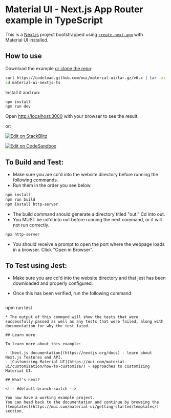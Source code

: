 # Material UI - Next.js App Router example in TypeScript

This is a [Next.js](https://nextjs.org/) project bootstrapped using [`create-next-app`](https://github.com/vercel/next.js/tree/HEAD/packages/create-next-app) with Material UI installed.

## How to use

Download the example [or clone the repo](https://github.com/mui/material-ui):

<!-- #default-branch-switch -->

```bash
curl https://codeload.github.com/mui/material-ui/tar.gz/v6.x | tar -xz --strip=2  material-ui-6.x/examples/material-ui-nextjs-ts
cd material-ui-nextjs-ts
```

Install it and run:

```bash
npm install
npm run dev
```

Open [http://localhost:3000](http://localhost:3000) with your browser to see the result.

or:

<!-- #default-branch-switch -->

[![Edit on StackBlitz](https://developer.stackblitz.com/img/open_in_stackblitz.svg)](https://stackblitz.com/github/mui/material-ui/tree/v6.x/examples/material-ui-nextjs-ts)

[![Edit on CodeSandbox](https://codesandbox.io/static/img/play-codesandbox.svg)](https://codesandbox.io/p/sandbox/github/mui/material-ui/tree/v6.x/examples/material-ui-nextjs-ts)

## To Build and Test:

* Make sure you are cd'd into the website directory before running the following commands.
* Run them in the order you see below.

```bash
npm install
npm run build
npm install http-server
```
* The build command should generate a directory titled "out." Cd into out.
* You MUST be cd'd into out before running the next command, or it will not run correctly.

```bash
npx http-server
```

* You should receive a prompt to open the port where the webpage loads in a browser. Click "Open in Browser".


## To Test using Jest:

* Make sure you are cd'd into the website directory and that jest has been downloaded and properly configured.
* Once this has been verified, run the following command:

  ```bash
npm run test
```
* The output of this command will show the tests that were successfully passed as well as any tests that were failed, along with documentation for why the test faied.

## Learn more

To learn more about this example:

- [Next.js documentation](https://nextjs.org/docs) - learn about Next.js features and API.
- [Customizing Material UI](https://mui.com/material-ui/customization/how-to-customize/) - approaches to customizing Material UI.

## What's next?

<!-- #default-branch-switch -->

You now have a working example project.
You can head back to the documentation and continue by browsing the [templates](https://mui.com/material-ui/getting-started/templates/) section.

